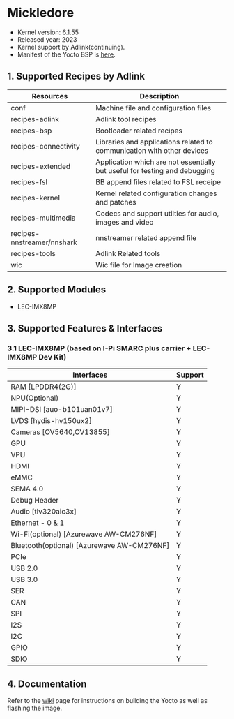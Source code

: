 # Mickledore

- Kernel version: 6.1.55
- Released year: 2023
- Kernel support by Adlink(continuing).
- Manifest of the Yocto BSP is [here](https://github.com/ADLINK/adlink-manifest/tree/lec-imx-yocto-mickledore).



## 1. Supported Recipes by Adlink

| Resources                      | Description |
| ------------------------------ | ----------- |
| conf                           |  Machine file and configuration files                                        |
| recipes-adlink                 |  Adlink tool recipes                                                         |
| recipes-bsp                    |  Bootloader related recipes                                                  |
| recipes-connectivity           |  Libraries and applications related to communication with other devices      |
| recipes-extended               |  Application which are not essentially but useful for testing and debugging  |
| recipes-fsl                    |  BB append files related to FSL receipe                                      |
| recipes-kernel                 |  Kernel related configuration changes and patches                            |
| recipes-multimedia             |  Codecs and support utilties for audio, images and video                     |
| recipes-nnstreamer/nnshark     |  nnstreamer related append file                                              |
| recipes-tools                  |  Adlink Related tools                                                        |
| wic                            |  Wic file for Image creation                                                 |



## 2. Supported Modules

- LEC-IMX8MP

## 3. Supported Features & Interfaces

### 3.1 LEC-IMX8MP (based on I-Pi SMARC plus carrier + LEC-IMX8MP Dev Kit)

| Interfaces                                 | Support |
| ------------------------------------------ | ------- |
| RAM [LPDDR4(2G)]                           | Y       |
| NPU(Optional)                              | Y       |
| MIPI-DSI [auo-b101uan01v7]                 | Y       |
| LVDS [hydis-hv150ux2]                      | Y       |
| Cameras [OV5640,OV13855]                   | Y       |
| GPU                                        | Y       |
| VPU                                        | Y       |
| HDMI                                       | Y       |
| eMMC                                       | Y       |
| SEMA 4.0                                   | Y       |
| Debug Header                               | Y       |
| Audio [tlv320aic3x]                        | Y       |
| Ethernet - 0 & 1                           | Y       |
| Wi-Fi(optional) [Azurewave AW-CM276NF]     | Y       |
| Bluetooth(optional) [Azurewave AW-CM276NF] | Y       |
| PCIe                                       | Y       |
| USB 2.0                                    | Y       |
| USB 3.0                                    | Y       |
| SER                                        | Y       |
| CAN                                        | Y       |
| SPI                                        | Y       |
| I2S                                        | Y       |
| I2C                                        | Y       |
| GPIO                                       | Y       |
| SDIO                                       | Y       |


## 4. Documentation

Refer to the [wiki](https://github.com/ADLINK/meta-adlink-nxp/wiki) page for instructions on building the Yocto as well as flashing the image.
